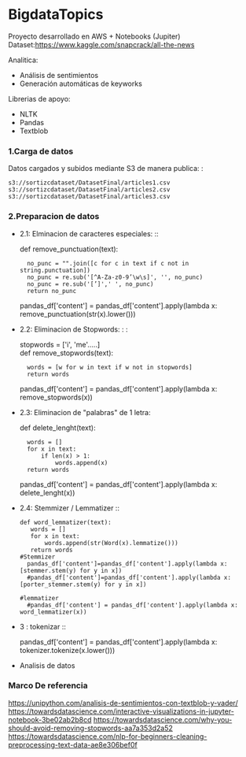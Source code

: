 # BigdataTopics

Proyecto desarrollado en AWS + Notebooks (Jupiter)
Dataset:https://www.kaggle.com/snapcrack/all-the-news

Analitica:
* Análisis de sentimientos
* Generación automáticas de keyworks

Librerias de apoyo:
* NLTK
* Pandas
* Textblob

### 1.Carga de datos
Datos cargados y subidos mediante S3 de manera publica:
:

    s3://sortizcdataset/DatasetFinal/articles1.csv
    s3://sortizcdataset/DatasetFinal/articles2.csv
    s3://sortizcdataset/DatasetFinal/articles3.csv

### 2.Preparacion de datos
* 2.1: Elminacion de caracteres especiales:
::

    def remove_punctuation(text):  
    
        no_punc = "".join([c for c in text if c not in string.punctuation])
        no_punc = re.sub('[^A-Za-z0-9’\w\s]', '', no_punc)
        no_punc = re.sub('[’]',' ', no_punc)
        return no_punc   
        
    pandas_df['content'] = pandas_df['content'].apply(lambda x: remove_punctuation(str(x).lower()))


* 2.2: Eliminacion de Stopwords: 
: :

    stopwords = ['i', 'me'.....]    
    def remove_stopwords(text):
    
        words = [w for w in text if w not in stopwords]
        return words
    pandas_df['content'] = pandas_df['content'].apply(lambda x: remove_stopwords(x))
    
    
* 2.3: Eliminacion de "palabras" de 1 letra:

    def delete_lenght(text):
    
        words = []
        for x in text:
            if len(x) > 1:
                words.append(x)
        return words
        
    pandas_df['content'] = pandas_df['content'].apply(lambda x: delete_lenght(x))
    
 * 2.4: Stemmizer / Lemmatizer
 ::
 
       def word_lemmatizer(text):
          words = []
          for x in text:
              words.append(str(Word(x).lemmatize()))
          return words
       #Stemmizer
         pandas_df['content']=pandas_df['content'].apply(lambda x: [stemmer.stem(y) for y in x])
         #pandas_df['content']=pandas_df['content'].apply(lambda x: [porter_stemmer.stem(y) for y in x])

       #lemmatizer
         #pandas_df['content'] = pandas_df['content'].apply(lambda x: word_lemmatizer(x))
         
  * 3 : tokenizar
  ::
  
    pandas_df['content'] = pandas_df['content'].apply(lambda x: tokenizer.tokenize(x.lower()))
    
* Analisis de datos
  

### Marco De referencia

https://unipython.com/analisis-de-sentimientos-con-textblob-y-vader/
https://towardsdatascience.com/interactive-visualizations-in-jupyter-notebook-3be02ab2b8cd
https://towardsdatascience.com/why-you-should-avoid-removing-stopwords-aa7a353d2a52
https://towardsdatascience.com/nlp-for-beginners-cleaning-preprocessing-text-data-ae8e306bef0f
  
